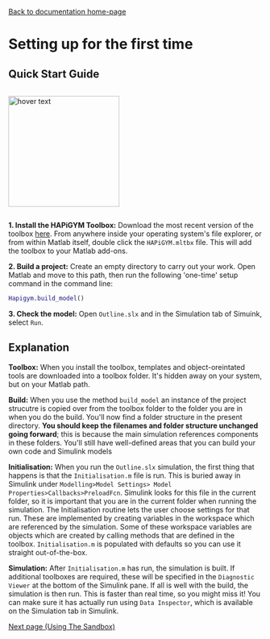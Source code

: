[Back to documentation home-page](https://github.com/HAPiWEC/HAPiGYM_docs/blob/main/README.md)

# Setting up for the first time


## Quick Start Guide


<p style="display:inline-block;">
  <img align="left" src="https://github.com/HAPiWEC/HAPiGYM_docs/assets/39997400/877acd49-b004-4072-b542-2d87089664c6" width="220" title="hover text">
 
**1. Install the HAPiGYM Toolbox:** Download the most recent version of the toolbox [here](https://github.com/HAPiWEC/HAPiGYM_docs/tree/main/Toolbox_versions). From anywhere inside your operating system's file explorer, or from within Matlab itself, double click the `HAPiGYM.mltbx` file. This will add the toolbox to your Matlab add-ons.

**2. Build a project:** Create an empty directory to carry out your work. Open Matlab and move to this path, then run the following 'one-time' setup command in the command line:

```matlab
Hapigym.build_model()
```
**3. Check the model:** Open `Outline.slx` and in the Simulation tab of Simuink, select `Run`.

</p>

## Explanation

**Toolbox:** When you install the toolbox, templates and object-oreintated tools are downloaded into a toolbox folder. It's hidden away on your system, but on your Matlab path. 

**Build:** When you use the method `build_model` an instance of the project strucutre is copied over from the toolbox folder to the folder you are in when you do the build. You'll now find a folder structure in the present directory. **You should keep the filenames and folder structure unchanged going forward**; this is because the main simulation references components in these folders.
You'll still have well-defined areas that you can build your own code and Simulink models

 **Initialisation:** When you run the `Outline.slx` simulation, the first thing that happens is that the `Initialisation.m` file is run. This is buried away in Simulink under `Modelling>Model Settings> Model Properties>Callbacks>PreloadFcn`. Simulink looks for this file in the current folder, so it is important that you are in the current folder when running the simulation. The Initialisation routine lets the user choose settings for that run. These are implemented by creating variables in the workspace which are referenced by the simulation. Some of these workspace variables are objects which are created by calling methods that are defined in the toolbox. `Initialisation.m` is populated with defaults so you can use it straight out-of-the-box. 
 
 **Simulation:** After `Initialisation.m` has run, the simulation is built. If additional toolboxes are required, these will be specified in the `Diagnostic Viewer` at the bottom of the Simulink pane. If all is well with the build, the simulation is then run. This is faster than real time, so you might miss it! You can make sure it has actually run using `Data Inspector`, which is available on the Simulation tab in Simulink.       


[Next page (Using The Sandbox)](https://github.com/HAPiWEC/HAPiGYM_docs/blob/main/Pages/2.Using-The-Sandbox.md)
